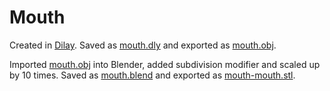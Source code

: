 Mouth
=====

Created in [Dilay](https://abau.org/dilay/). Saved as [mouth.dly](mouth.dly) and exported as [mouth.obj](mouth.obj).

Imported [mouth.obj](mouth.obj) into Blender, added subdivision modifier and scaled up by 10 times. Saved as [mouth.blend](mouth.blend) and exported as [mouth-mouth.stl](mouth-mouth.stl).

